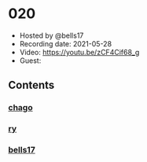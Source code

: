 # 020

- Hosted by @bells17
- Recording date: 2021-05-28
- Video: https://youtu.be/zCF4Cif68_g
- Guest: 

## Contents

### [chago](https://twitter.com/it__chago)

### [ry](https://twitter.com/URyo_0213)

### [bells17](https://twitter.com/bells17_)
